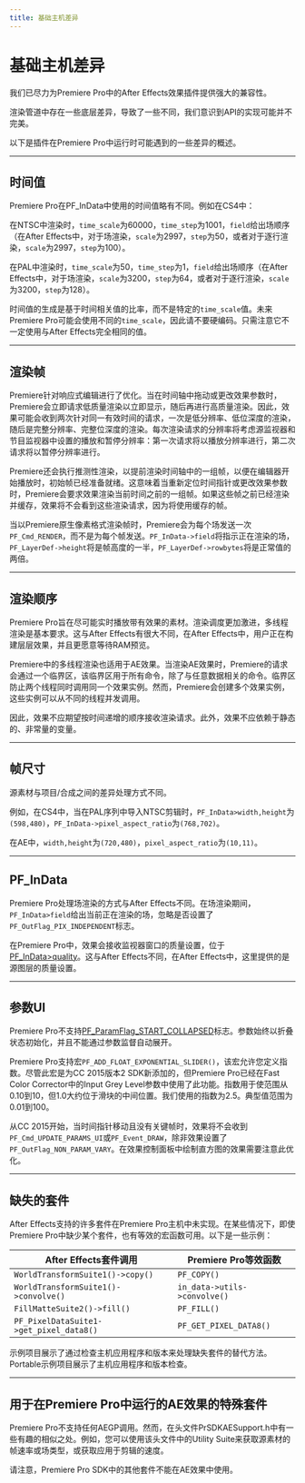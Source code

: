 ```yaml
---
title: 基础主机差异
---
```

# 基础主机差异

我们已尽力为Premiere Pro中的After Effects效果插件提供强大的兼容性。

渲染管道中存在一些底层差异，导致了一些不同，我们意识到API的实现可能并不完美。

以下是插件在Premiere Pro中运行时可能遇到的一些差异的概述。

---

## 时间值

Premiere Pro在PF_InData中使用的时间值略有不同。例如在CS4中：

在NTSC中渲染时，`time_scale`为60000，`time_step`为1001，`field`给出场顺序（在After Effects中，对于场渲染，`scale`为2997，`step`为50，或者对于逐行渲染，`scale`为2997，`step`为100）。

在PAL中渲染时，`time_scale`为50，`time_step`为1，`field`给出场顺序（在After Effects中，对于场渲染，`scale`为3200，`step`为64，或者对于逐行渲染，`scale`为3200，`step`为128）。

时间值的生成是基于时间相关值的比率，而不是特定的`time_scale`值。未来Premiere Pro可能会使用不同的`time_scale`，因此请不要硬编码。只需注意它不一定使用与After Effects完全相同的值。

---

## 渲染帧

Premiere针对响应式编辑进行了优化。当在时间轴中拖动或更改效果参数时，Premiere会立即请求低质量渲染以立即显示，随后再进行高质量渲染。因此，效果可能会收到两次针对同一有效时间的请求，一次是低分辨率、低位深度的渲染，随后是完整分辨率、完整位深度的渲染。每次渲染请求的分辨率将考虑源监视器和节目监视器中设置的播放和暂停分辨率：第一次请求将以播放分辨率进行，第二次请求将以暂停分辨率进行。

Premiere还会执行推测性渲染，以提前渲染时间轴中的一组帧，以便在编辑器开始播放时，初始帧已经准备就绪。这意味着当重新定位时间指针或更改效果参数时，Premiere会要求效果渲染当前时间之前的一组帧。如果这些帧之前已经渲染并缓存，效果将不会看到这些渲染请求，因为将使用缓存的帧。

当以Premiere原生像素格式渲染帧时，Premiere会为每个场发送一次`PF_Cmd_RENDER`，而不是为每个帧发送。`PF_InData->field`将指示正在渲染的场，`PF_LayerDef->height`将是帧高度的一半，`PF_LayerDef->rowbytes`将是正常值的两倍。

---

## 渲染顺序

Premiere Pro旨在尽可能实时播放带有效果的素材。渲染调度更加激进，多线程渲染是基本要求。这与After Effects有很大不同，在After Effects中，用户正在构建层层效果，并且更愿意等待RAM预览。

Premiere中的多线程渲染也适用于AE效果。当渲染AE效果时，Premiere的请求会通过一个临界区，该临界区用于所有命令，除了与任意数据相关的命令。临界区防止两个线程同时调用同一个效果实例。然而，Premiere会创建多个效果实例，这些实例可以从不同的线程并发调用。

因此，效果不应期望按时间递增的顺序接收渲染请求。此外，效果不应依赖于静态的、非常量的变量。

---

## 帧尺寸

源素材与项目/合成之间的差异处理方式不同。

例如，在CS4中，当在PAL序列中导入NTSC剪辑时，`PF_InData>width,height`为`(598,480)`，`PF_InData->pixel_aspect_ratio`为`(768,702)`。

在AE中，`width,height`为`(720,480)`，`pixel_aspect_ratio`为`(10,11)`。

---

## PF_InData

Premiere Pro处理场渲染的方式与After Effects不同。在场渲染期间，`PF_InData>field`给出当前正在渲染的场，忽略是否设置了`PF_OutFlag_PIX_INDEPENDENT`标志。

在Premiere Pro中，效果会接收监视器窗口的质量设置，位于[PF_InData>quality](../effect-basics/PF_InData.md#pf_indata-members)。这与After Effects不同，在After Effects中，这里提供的是源图层的质量设置。

---

## 参数UI

Premiere Pro不支持[PF_ParamFlag_START_COLLAPSED](../effect-basics/PF_ParamDef.md#parameter-flags)标志。参数始终以折叠状态初始化，并且不能通过参数监督自动展开。

Premiere Pro支持宏`PF_ADD_FLOAT_EXPONENTIAL_SLIDER()`，该宏允许您定义指数。尽管此宏是为CC 2015版本2 SDK新添加的，但Premiere Pro已经在Fast Color Corrector中的Input Grey Level参数中使用了此功能。指数用于使范围从0.10到10，但1.0大约位于滑块的中间位置。我们使用的指数为2.5。典型值范围为0.01到100。

从CC 2015开始，当时间指针移动且没有关键帧时，效果将不会收到`PF_Cmd_UPDATE_PARAMS_UI`或`PF_Event_DRAW`，除非效果设置了`PF_OutFlag_NON_PARAM_VARY`。在效果控制面板中绘制直方图的效果需要注意此优化。

---

## 缺失的套件

After Effects支持的许多套件在Premiere Pro主机中未实现。在某些情况下，即使Premiere Pro中缺少某个套件，也有等效的宏函数可用。以下是一些示例：

|        After Effects套件调用         | Premiere Pro等效函数 |
| --------------------------------------- | -------------------------------- |
| `WorldTransformSuite1()->copy()`        | `PF_COPY()`                      |
| `WorldTransformSuite1()->convolve()`    | `in_data->utils->convolve()`     |
| `FillMatteSuite2()->fill()`             | `PF_FILL()`                      |
| `PF_PixelDataSuite1->get_pixel_data8()` | `PF_GET_PIXEL_DATA8()`           |

示例项目展示了通过检查主机应用程序和版本来处理缺失套件的替代方法。Portable示例项目展示了主机应用程序和版本检查。

---

## 用于在Premiere Pro中运行的AE效果的特殊套件

Premiere Pro不支持任何AEGP调用。然而，在头文件PrSDKAESupport.h中有一些有趣的相似之处。例如，您可以使用该头文件中的Utility Suite来获取源素材的帧速率或场类型，或获取应用于剪辑的速度。

请注意，Premiere Pro SDK中的其他套件不能在AE效果中使用。
